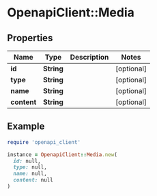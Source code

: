 # OpenapiClient::Media

## Properties

| Name | Type | Description | Notes |
| ---- | ---- | ----------- | ----- |
| **id** | **String** |  | [optional] |
| **type** | **String** |  | [optional] |
| **name** | **String** |  | [optional] |
| **content** | **String** |  | [optional] |

## Example

```ruby
require 'openapi_client'

instance = OpenapiClient::Media.new(
  id: null,
  type: null,
  name: null,
  content: null
)
```

